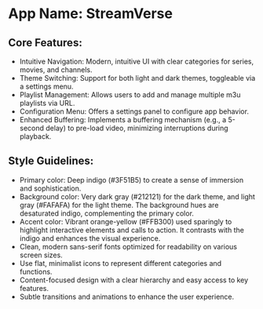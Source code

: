 # **App Name**: StreamVerse

## Core Features:

- Intuitive Navigation: Modern, intuitive UI with clear categories for series, movies, and channels.
- Theme Switching: Support for both light and dark themes, toggleable via a settings menu.
- Playlist Management: Allows users to add and manage multiple m3u playlists via URL.
- Configuration Menu: Offers a settings panel to configure app behavior.
- Enhanced Buffering: Implements a buffering mechanism (e.g., a 5-second delay) to pre-load video, minimizing interruptions during playback.

## Style Guidelines:

- Primary color: Deep indigo (#3F51B5) to create a sense of immersion and sophistication.
- Background color: Very dark gray (#212121) for the dark theme, and light gray (#FAFAFA) for the light theme. The background hues are desaturated indigo, complementing the primary color.
- Accent color: Vibrant orange-yellow (#FFB300) used sparingly to highlight interactive elements and calls to action.  It contrasts with the indigo and enhances the visual experience.
- Clean, modern sans-serif fonts optimized for readability on various screen sizes.
- Use flat, minimalist icons to represent different categories and functions.
- Content-focused design with a clear hierarchy and easy access to key features.
- Subtle transitions and animations to enhance the user experience.